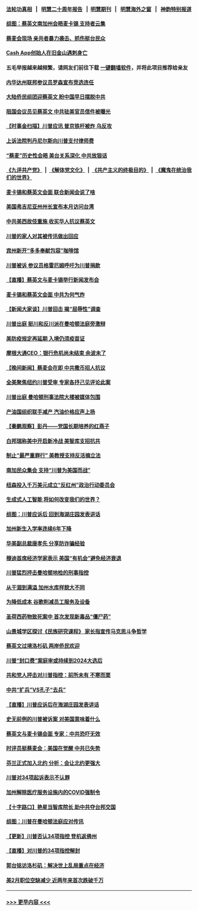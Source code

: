 #### [法轮功真相](https://github.com/gfw-breaker/truth/blob/master/README.md?t=0) &nbsp;&nbsp;|&nbsp;&nbsp; [明慧二十周年报告](https://github.com/gfw-breaker/mh-reports/blob/master/README.md?t=0) &nbsp;&nbsp;|&nbsp;&nbsp;[明慧期刊](https://github.com/gfw-breaker/mh-qikan) &nbsp;&nbsp;|&nbsp;&nbsp; [明慧海外之窗](https://github.com/gfw-breaker/mh-news/blob/master/README.md?t=0) &nbsp;&nbsp;|&nbsp;&nbsp; [神韵特别报道](https://github.com/gfw-breaker/mh-news/blob/master/shenyun.md?t=0)
#### [组图：蔡英文南加州会晤麦卡锡 支持者云集](../pages/nsc412/n13965866.md?t=04060643) 
#### [蔡麦会现场 亲共者暴力袭击、抓伤挺台民众](../pages/nsc412/n13965923.md?t=04060643) 
#### [Cash App创始人在旧金山遇刺身亡](../pages/nsc412/n13965841.md?t=04060643) 
#### 五毛举报越来越频繁，请网友们前往下载 [一键翻墙软件](https://github.com/gfw-breaker/ssr-accounts)，并将此项目推荐给亲友
#### [内华达州联邦参议员罗森宣布竞选连任](../pages/nsc412/n13965845.md?t=04060643) 
#### [大陆侨民组团迎蔡英文 盼中国早日摆脱中共](../pages/nsc412/n13965894.md?t=04060643) 
#### [阻国会议员见蔡英文 中共驻美官员信件被曝光](../pages/nsc412/n13965855.md?t=04060643) 
#### [【时事金扫描】川普应讯 普京铁杆被炸 乌反攻](../pages/nsc412/n13965458.md?t=04060643) 
#### [上诉法院判丹尼尔斯向川普支付律师费](../pages/nsc412/n13965721.md?t=04060643) 
#### [“蔡麦”历史性会晤 美台关系深化 中共放狠话](../pages/nsc412/n13965641.md?t=04060643) 
#### [《九评共产党》](https://github.com/begood0513/9ping.md/blob/master/README.md) &nbsp;|&nbsp; [《解体党文化》](../../../../jtdwh.md/blob/master/README.md)  &nbsp;|&nbsp; [《共产主义的终极目的》](../../../../gczydzjmd.md/blob/master/README.md) &nbsp;|&nbsp; [《魔鬼在统治我们的世界》](../../../../mgztzwmdsj.md/blob/master/README.md) 
#### [麦卡锡和蔡英文会面 联合新闻会说了啥](../pages/nsc412/n13965838.md?t=04060643) 
#### [美国弗吉尼亚州州长宣布本月访问台湾](../pages/nsc412/n13965304.md?t=04060643) 
#### [中共美西故伎重施 收买华人抗议蔡英文](../pages/nsc412/n13965849.md?t=04060643) 
#### [川普的家人对其被传讯做出回应](../pages/nsc412/n13965824.md?t=04060643) 
#### [宾州新开“多多奉献包容”咖啡馆](../pages/nsc412/n13965827.md?t=04060643) 
#### [川普被诉 参议员格雷厄姆呼吁为川普捐款](../pages/nsc412/n13965809.md?t=04060643) 
#### [【直播】蔡英文与麦卡锡举行新闻发布会](../pages/nsc412/n13965810.md?t=04060643) 
#### [麦卡锡和蔡英文会面 中共为何气炸](../pages/nsc412/n13965814.md?t=04060643) 
#### [【新闻大家谈】川普回击 揭“屈辱性”调查](../pages/nsc412/n13965761.md?t=04060643) 
#### [川普出庭 挺川和反川派在曼哈顿法庭旁激辩](../pages/nsc412/n13965518.md?t=04060643) 
#### [美防疫规定再延期 入境仍须疫苗证](../pages/nsc412/n13965330.md?t=04060643) 
#### [摩根大通CEO：银行危机尚未结束 余波未了](../pages/nsc412/n13965681.md?t=04060643) 
#### [【晚间新闻】蔡麦会在即 中共撒币招人抗议](../pages/nsc412/n13965637.md?t=04060643) 
#### [全美聚焦纽约川普受审 专家各抒己见评论此案](../pages/nsc412/n13965499.md?t=04060643) 
#### [川普出庭 曼哈顿刑事法院大楼被媒体包围](../pages/nsc412/n13965493.md?t=04060643) 
#### [产油国组织联手减产 汽油价格应声上扬](../pages/nsc412/n13965468.md?t=04060643) 
#### [【秦鹏观察】彭丹——党国长期培养的红燕子](../pages/nsc412/n13965271.md?t=04060643) 
#### [白邦瑞称美中开启新冷战 美智库支招抗共](../pages/nsc412/n13964784.md?t=04060643) 
#### [制止“最严重罪行” 美教授支持反活摘立法](../pages/nsc412/n13965248.md?t=04060643) 
#### [南加民众集会 支持“川普为美国而战”](../pages/nsc412/n13965528.md?t=04060643) 
#### [纽森投入千万美元成立“反红州”政治行动委员会](../pages/nsc412/n13965560.md?t=04060643) 
#### [生成式人工智能 将如何改变我们的世界？](../pages/nsc412/n13965540.md?t=04060643) 
#### [组图：川普应诉后 回到海湖庄园发表讲话](../pages/nsc412/n13965435.md?t=04060643) 
#### [加州新生入学率连续6年下降](../pages/nsc412/n13965538.md?t=04060643) 
#### [华美副总裁唐孝先 分享防诈骗经验](../pages/nsc412/n13965527.md?t=04060643) 
#### [穆迪首席经济学家表示 美国“有机会”避免经济衰退](../pages/nsc412/n13965517.md?t=04060643) 
#### [川普猛烈抨击曼哈顿地检的刑事指控](../pages/nsc412/n13965436.md?t=04060643) 
#### [从干涸到满溢 加州水库样貌大不同](../pages/nsc412/n13965515.md?t=04060643) 
#### [为降低成本 谷歌削减员工服务及设备](../pages/nsc412/n13965512.md?t=04060643) 
#### [圣荷西药物致死案中 首次发现新毒品“僵尸药”](../pages/nsc412/n13965457.md?t=04060643) 
#### [山景城学区探讨《民族研究课程》 家长指宣传马克思斗争哲学](../pages/nsc412/n13965403.md?t=04060643) 
#### [蔡英文过境洛杉矶 两岸侨民欢迎](../pages/nsc412/n13965383.md?t=04060643) 
#### [川普“封口费”案庭审或持续到2024大选后](../pages/nsc412/n13965339.md?t=04060643) 
#### [共和党人抨击对川普指控：前所未有 不寒而栗](../pages/nsc412/n13965316.md?t=04060643) 
#### [中共“扩兵”VS孔子“去兵”](../pages/nsc412/n13965332.md?t=04060643) 
#### [【直播】川普应诉后在海湖庄园发表讲话](../pages/nsc412/n13965319.md?t=04060643) 
#### [史无前例的川普被诉案 对美国意味着什么](../pages/nsc412/n13965262.md?t=04060643) 
#### [蔡英文与麦卡锡会面 专家：中共恐吓无效](../pages/nsc412/n13965126.md?t=04060643) 
#### [时评员挺蔡麦会：美国在觉醒 中共已失势](../pages/nsc412/n13965292.md?t=04060643) 
#### [芬兰正式加入北约 分析：会让北约更强大](../pages/nsc412/n13964949.md?t=04060643) 
#### [川普对34项起诉表示不认罪](../pages/nsc412/n13965274.md?t=04060643) 
#### [加州解除医疗服务设施内的COVID强制令](../pages/nsc412/n13965266.md?t=04060643) 
#### [【十字路口】艳星当智库院长 助中共夺台邦交国](../pages/nsc412/n13965176.md?t=04060643) 
#### [组图：川普在曼哈顿法庭应对传讯](../pages/nsc412/n13965197.md?t=04060643) 
#### [【更新】川普否认34项指控 登机返佛州](../pages/nsc412/n13964764.md?t=04060643) 
#### [【直播】对川普的34项指控解封](../pages/nsc412/n13964592.md?t=04060643) 
#### [郭台铭访洛杉矶：解决世上乱局重点在经济](../pages/nsc412/n13965195.md?t=04060643) 
#### [美2月职位空缺减少 近两年来首次跌破千万](../pages/nsc412/n13965155.md?t=04060643) 

----
#### [ >>> 更早内容 <<< ](../indexes/nsc412-earlier.md)
